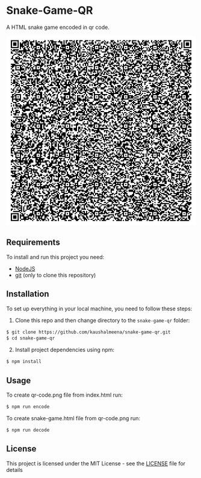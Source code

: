 # Snake-Game-QR

A HTML snake game encoded in qr code.

![QR-Code](./qr-code.png)

## Requirements

To install and run this project you need:

- [NodeJS](https://nodejs.org/ "NodeJS")
- [git](https://git-scm.com/downloads "git") (only to clone this repository)

## Installation

To set up everything in your local machine, you need to follow these steps:

1. Clone this repo and then change directory to the `snake-game-qr` folder:

```bash
$ git clone https://github.com/kaushalmeena/snake-game-qr.git
$ cd snake-game-qr
```

2. Install project dependencies using npm:

```bash
$ npm install
```

## Usage

To create qr-code.png file from index.html run:

```bash
$ npm run encode
```

To create snake-game.html file from qr-code.png run:

```bash
$ npm run decode
```

## License

This project is licensed under the MIT License - see the [LICENSE](LICENSE) file for details

